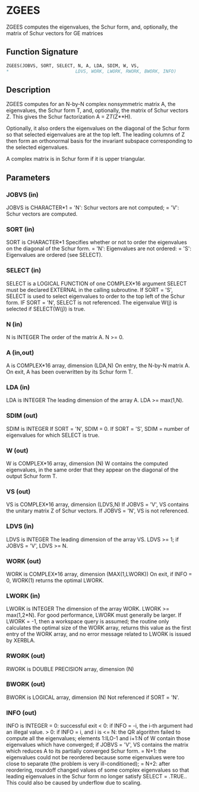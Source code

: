 # ZGEES

ZGEES computes the eigenvalues, the Schur form, and, optionally, the matrix of Schur vectors for GE matrices

## Function Signature

```fortran
ZGEES(JOBVS, SORT, SELECT, N, A, LDA, SDIM, W, VS,
*                         LDVS, WORK, LWORK, RWORK, BWORK, INFO)
```

## Description


 ZGEES computes for an N-by-N complex nonsymmetric matrix A, the
 eigenvalues, the Schur form T, and, optionally, the matrix of Schur
 vectors Z.  This gives the Schur factorization A = Z*T*(Z**H).

 Optionally, it also orders the eigenvalues on the diagonal of the
 Schur form so that selected eigenvalues are at the top left.
 The leading columns of Z then form an orthonormal basis for the
 invariant subspace corresponding to the selected eigenvalues.

 A complex matrix is in Schur form if it is upper triangular.

## Parameters

### JOBVS (in)

JOBVS is CHARACTER*1 = 'N': Schur vectors are not computed; = 'V': Schur vectors are computed.

### SORT (in)

SORT is CHARACTER*1 Specifies whether or not to order the eigenvalues on the diagonal of the Schur form. = 'N': Eigenvalues are not ordered: = 'S': Eigenvalues are ordered (see SELECT).

### SELECT (in)

SELECT is a LOGICAL FUNCTION of one COMPLEX*16 argument SELECT must be declared EXTERNAL in the calling subroutine. If SORT = 'S', SELECT is used to select eigenvalues to order to the top left of the Schur form. IF SORT = 'N', SELECT is not referenced. The eigenvalue W(j) is selected if SELECT(W(j)) is true.

### N (in)

N is INTEGER The order of the matrix A. N >= 0.

### A (in,out)

A is COMPLEX*16 array, dimension (LDA,N) On entry, the N-by-N matrix A. On exit, A has been overwritten by its Schur form T.

### LDA (in)

LDA is INTEGER The leading dimension of the array A. LDA >= max(1,N).

### SDIM (out)

SDIM is INTEGER If SORT = 'N', SDIM = 0. If SORT = 'S', SDIM = number of eigenvalues for which SELECT is true.

### W (out)

W is COMPLEX*16 array, dimension (N) W contains the computed eigenvalues, in the same order that they appear on the diagonal of the output Schur form T.

### VS (out)

VS is COMPLEX*16 array, dimension (LDVS,N) If JOBVS = 'V', VS contains the unitary matrix Z of Schur vectors. If JOBVS = 'N', VS is not referenced.

### LDVS (in)

LDVS is INTEGER The leading dimension of the array VS. LDVS >= 1; if JOBVS = 'V', LDVS >= N.

### WORK (out)

WORK is COMPLEX*16 array, dimension (MAX(1,LWORK)) On exit, if INFO = 0, WORK(1) returns the optimal LWORK.

### LWORK (in)

LWORK is INTEGER The dimension of the array WORK. LWORK >= max(1,2*N). For good performance, LWORK must generally be larger. If LWORK = -1, then a workspace query is assumed; the routine only calculates the optimal size of the WORK array, returns this value as the first entry of the WORK array, and no error message related to LWORK is issued by XERBLA.

### RWORK (out)

RWORK is DOUBLE PRECISION array, dimension (N)

### BWORK (out)

BWORK is LOGICAL array, dimension (N) Not referenced if SORT = 'N'.

### INFO (out)

INFO is INTEGER = 0: successful exit < 0: if INFO = -i, the i-th argument had an illegal value. > 0: if INFO = i, and i is <= N: the QR algorithm failed to compute all the eigenvalues; elements 1:ILO-1 and i+1:N of W contain those eigenvalues which have converged; if JOBVS = 'V', VS contains the matrix which reduces A to its partially converged Schur form. = N+1: the eigenvalues could not be reordered because some eigenvalues were too close to separate (the problem is very ill-conditioned); = N+2: after reordering, roundoff changed values of some complex eigenvalues so that leading eigenvalues in the Schur form no longer satisfy SELECT = .TRUE.. This could also be caused by underflow due to scaling.

